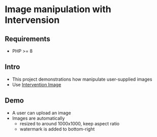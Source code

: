 # Image manipulation with Intervension <!-- omit in toc -->

## Requirements

- PHP >= 8

## Intro

- This project demonstrations how manipulate user-supplied images
- Use [Intervention Image](https://image.intervention.io/v2)

## Demo

- A user can upload an image
- Images are automatically
  - resized to around 1000x1000, keep aspect ratio
  - watermark is added to bottom-right

